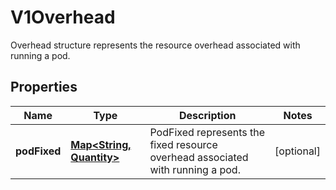 

# V1Overhead

Overhead structure represents the resource overhead associated with running a pod.
## Properties

Name | Type | Description | Notes
------------ | ------------- | ------------- | -------------
**podFixed** | [**Map&lt;String, Quantity&gt;**](Quantity.md) | PodFixed represents the fixed resource overhead associated with running a pod. |  [optional]



